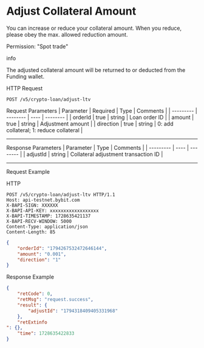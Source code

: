 # Adjust Collateral Amount
You can increase or reduce your collateral amount. When you reduce, please obey the max. allowed reduction amount.

Permission: "Spot trade"

info

The adjusted collateral amount will be returned to or deducted from the Funding wallet.

HTTP Request
```http
POST /v5/crypto-loan/adjust-ltv
```

Request Parameters
| Parameter | Required | Type | Comments |
| --------- | -------- | ---- | -------- |
| orderId | true | string | Loan order ID |
| amount | true | string | Adjustment amount |
| direction | true | string | 0: add collateral; 1: reduce collateral |

---


Response Parameters
| Parameter | Type | Comments |
| --------- | ---- | -------- |
| adjustId | string | Collateral adjustment transaction ID |

---

Request Example

HTTP
 
  
```http
POST /v5/crypto-loan/adjust-ltv HTTP/1.1
Host: api-testnet.bybit.com
X-BAPI-SIGN: XXXXXX
X-BAPI-API-KEY: xxxxxxxxxxxxxxxxxx
X-BAPI-TIMESTAMP: 1728635421137
X-BAPI-RECV-WINDOW: 5000
Content-Type: application/json
Content-Length: 85
```

```json
{
    "orderId": "1794267532472646144",
    "amount": "0.001",
    "direction": "1"
}
```

Response Example
```json
{
    "retCode": 0,
    "retMsg": "request.success",
    "result": {
        "adjustId": "1794318409405331968"
    },
    "retExtinfo
": {},
    "time": 1728635422833
}
```


